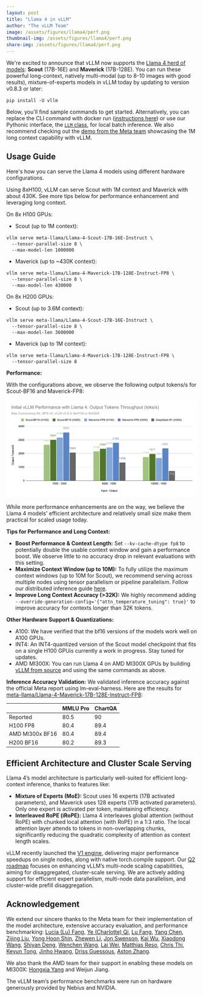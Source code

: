 ```yaml
---
layout: post
title: "Llama 4 in vLLM"
author: "The vLLM Team"
image: /assets/figures/llama4/perf.png
thumbnail-img: /assets/figures/llama4/perf.png
share-img: /assets/figures/llama4/perf.png
---
```


We're excited to announce that vLLM now supports the [Llama 4 herd of models](https://ai.meta.com/blog/llama-4-multimodal-intelligence/): **Scout** (17B-16E) and **Maverick** (17B-128E). You can run these powerful long-context, natively multi-modal (up to 8-10 images with good results), mixture-of-experts models in vLLM today by updating to version v0.8.3 or later:

```
pip install -U vllm
```
Below, you'll find sample commands to get started. Alternatively, you can replace the CLI command with docker run ([instructions here](https://docs.vllm.ai/en/latest/deployment/docker.html)) or use our Pythonic interface, the [`LLM` class](https://docs.vllm.ai/en/latest/getting_started/quickstart.html#offline-batched-inference), for local batch inference. We also recommend checking out the [demo from the Meta team](https://github.com/meta-llama/llama-cookbook/blob/main/getting-started/build_with_llama_4.ipynb) showcasing the 1M long context capability with vLLM.

## Usage Guide

Here's how you can serve the Llama 4 models using different hardware configurations.

Using 8xH100, vLLM can serve Scout with 1M context and Maverick with about 430K. See more tips below for performance enhancement and leveraging long context.

On 8x H100 GPUs:

* Scout (up to 1M context):

```
vllm serve meta-llama/Llama-4-Scout-17B-16E-Instruct \
  --tensor-parallel-size 8 \
  --max-model-len 1000000
```

* Maverick (up to \~430K context):

```
vllm serve meta-llama/Llama-4-Maverick-17B-128E-Instruct-FP8 \
  --tensor-parallel-size 8 \
  --max-model-len 430000
```

On 8x H200 GPUs:

* Scout (up to 3.6M context):

```
vllm serve meta-llama/Llama-4-Scout-17B-16E-Instruct \
  --tensor-parallel-size 8 \
  --max-model-len 3600000
```

* Maverick (up to 1M context):

```
vllm serve meta-llama/Llama-4-Maverick-17B-128E-Instruct-FP8 \
  --tensor-parallel-size 8
```

**Performance:**

With the configurations above, we observe the following output tokens/s for Scout-BF16 and Maverick-FP8:

![](/assets/figures/llama4/perf.png)

While more performance enhancements are on the way, we believe the Llama 4 models' efficient architecture and relatively small size make them practical for scaled usage today.

**Tips for Performance and Long Context:**

* **Boost Performance & Context Length:** Set `--kv-cache-dtype fp8` to potentially double the usable context window and gain a performance boost. We observe little to no accuracy drop in relevant evaluations with this setting.
* **Maximize Context Window (up to 10M):** To fully utilize the maximum context windows (up to 10M for Scout), we recommend serving across multiple nodes using tensor parallelism or pipeline parallelism. Follow our distributed inference guide [here](https://docs.vllm.ai/en/latest/serving/distributed_serving.html).
* **Improve Long Context Accuracy (\>32K):** We highly recommend adding `--override-generation-config='{"attn_temperature_tuning": true}'` to improve accuracy for contexts longer than 32K tokens.

**Other Hardware Support & Quantizations:**

* A100: We have verified that the bf16 versions of the models work well on A100 GPUs.
* INT4: An INT4-quantized version of the Scout model checkpoint that fits on a single H100 GPUis currently a work in progress. Stay tuned for updates.
* AMD MI300X: You can run Llama 4 on AMD MI300X GPUs by building [vLLM from source](https://docs.vllm.ai/en/latest/getting_started/installation/gpu.html?device=rocm) and using the same commands as above.

**Inference Accuracy Validation:**
We validated inference accuracy against the official Meta report using lm-eval-harness. Here are the results for [meta-llama/Llama-4-Maverick-17B-128E-Instruct-FP8](https://huggingface.co/meta-llama/Llama-4-Maverick-17B-128E-Instruct-FP8):

| | MMLU Pro | ChartQA |
|----------|---------|---------|
| Reported | 80.5 | 90 |
| H100 FP8 | 80.4 | 89.4 |
| AMD MI300x BF16 | 80.4 | 89.4 |
| H200 BF16 | 80.2 | 89.3 |

## Efficient Architecture and Cluster Scale Serving

Llama 4’s model architecture is particularly well-suited for efficient long-context inference, thanks to features like:

* **Mixture of Experts (MoE):** Scout uses 16 experts (17B activated parameters), and Maverick uses 128 experts (17B activated parameters). Only one expert is activated per token, maintaining efficiency.
* **Interleaved RoPE (iRoPE):** Llama 4 interleaves global attention (without RoPE) with chunked local attention (with RoPE) in a 1:3 ratio. The local attention layer attends to tokens in non-overlapping chunks, significantly reducing the quadratic complexity of attention as context length scales.


vLLM recently launched the [V1 engine](https://blog.vllm.ai/2025/01/27/v1-alpha-release.html), delivering major performance speedups on single nodes, along with native torch.compile support. Our [Q2 roadmap](https://github.com/vllm-project/vllm/issues/15735) focuses on enhancing vLLM’s multi-node scaling capabilities, aiming for disaggregated, cluster-scale serving. We are actively adding support for efficient expert parallelism, multi-node data parallelism, and cluster-wide prefill disaggregation.

## Acknowledgement

We extend our sincere thanks to the Meta team for their implementation of the model architecture, extensive accuracy evaluation, and performance benchmarking:  [Lucia (Lu) Fang](https://github.com/luccafong), [Ye (Charlotte) Qi](https://github.com/yeqcharlotte), [Lu Fang](https://github.com/houseroad), [Yang Chen](https://github.com/chenyang78), [Zijing Liu](https://github.com/liuzijing2014), [Yong Hoon Shin](https://github.com/sarckk), [Zhewen Li](https://github.com/zhewenl), [Jon Swenson](https://github.com/jmswen), [Kai Wu](https://github.com/wukaixingxp), [Xiaodong Wang](https://github.com/xw285cornell), [Shiyan Deng](https://github.com/842974287), [Wenchen Wang](https://github.com/wangwenchen0407), [Lai Wei](https://github.com/roywei), [Matthias Reso](https://github.com/mreso), [Chris Thi](https://github.com/cthi), [Keyun Tong](https://github.com/youngkent), [Jinho Hwang](https://github.com/jinhohwang-meta), [Driss Guessous](https://github.com/drisspg), [Aston Zhang](https://github.com/astonzhang).

We also thank the AMD team for their support in enabling these models on MI300X:  [Hongxia Yang](https://github.com/hongxiayang) and Weijun Jiang.

The vLLM team’s performance benchmarks were run on hardware generously provided by Nebius and NVIDIA.

